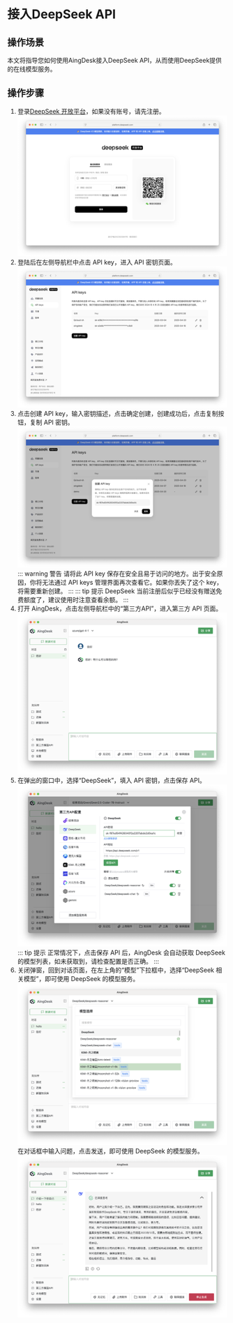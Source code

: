 # 接入DeepSeek API
## 操作场景
本文将指导您如何使用AingDesk接入DeepSeek API，从而使用DeepSeek提供的在线模型服务。
## 操作步骤
1. 登录[DeepSeek 开放平台](https://platform.deepseek.com/sign_in)，如果没有账号，请先注册。
![deepseek_login](img/deepseek_login.png)
2. 登陆后在左侧导航栏中点击 API key，进入 API 密钥页面。
![deepseek_api_key](img/deepseek_api_key.png)
3. 点击创建 API key，输入密钥描述，点击确定创建，创建成功后，点击复制按钮，复制 API 密钥。
![deepseek_create_api_key](img/deepseek_create_api_key.png)
::: warning 警告
请将此 API key 保存在安全且易于访问的地方。出于安全原因，你将无法通过 API keys 管理界面再次查看它。如果你丟失了这个 key，将需要重新创建。
:::
::: tip 提示
DeepSeek 当前注册后似乎已经没有赠送免费额度了，建议使用时注意查看余额。
:::
4. 打开 AingDesk，点击左侧导航栏中的“第三方API”，进入第三方 API 页面。
![third_api](img/third_api.png)
5. 在弹出的窗口中，选择“DeepSeek”，填入 API 密钥，点击保存 API。
![deepseek_save_api](img/deepseek_save_api.png)
::: tip 提示
正常情况下，点击保存 API 后，AingDesk 会自动获取 DeepSeek 的模型列表，如未获取到，请检查配置是否正确。
:::
6. 关闭弹窗，回到对话页面，在左上角的“模型”下拉框中，选择“DeepSeek 相关模型”，即可使用 DeepSeek 的模型服务。
![deepseek_model](img/deepseek_model.png)
在对话框中输入问题，点击发送，即可使用 DeepSeek 的模型服务。
![deepseek_chat](img/deepseek_chat.png)